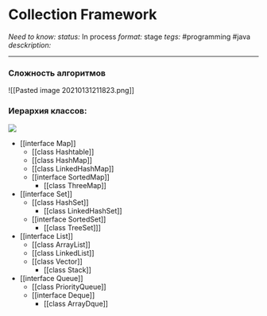 # Collection Framework
*Need to know:* 
*status:* In process
*format:* stage
*tegs:* #programming #java 
*desckription:* 

---
### Сложность алгоритмов
![[Pasted image 20210131211823.png]]
### Иерархия классов: 
![](https://cdn.javacodeexamples.com/wp-content/uploads/java-collections-cheat-sheet.png)

- [[interface Map]]
	- [[class Hashtable]]
	- [[class HashMap]]
	- [[class LinkedHashMap]]
	- [[interface SortedMap]]
		- [[class ThreeMap]]
- [[interface Set]]
	- [[class HashSet]]
		- [[class LinkedHashSet]]
	- [[interface SortedSet]]
		- [[class TreeSet]]]
- [[interface List]]
	- [[class ArrayList]]
	- [[class LinkedList]]
	- [[class Vector]]
		- [[class Stack]]
- [[interface Queue]]
	- [[class PriorityQueue]]
	- [[interface Deque]]
		- [[class ArrayDque]]

